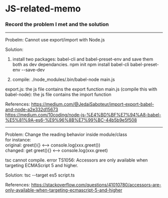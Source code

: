 # JS-related-memo
### Record the problem I met and the solution
-------------
Probelm:
Cannot use export/import with Node.js

Solution:
1. install two packages: babel-cli and babel-preset-env and save them both as dev dependancies.
npm init
npm install babel-cli babel-preset-env --save-dev

2. compile:
./node_modules/.bin/babel-node main.js

export.js: the js file contains the export function
main.js (compile this with babel-node): the js file contains the import function

References:
https://medium.com/@JedaiSaboteur/import-export-babel-and-node-a2e332d15673 <br>
https://medium.com/10coding/node-js-%E4%BD%BF%E7%94%A8-babel-%E5%81%9A-es6-%E9%96%8B%E7%99%BC-44b5b9e5f508 <br>

-------------
Problem:
Change the reading behavior inside module/class <br>
for instance:<br>
original: greet(){} <--> console.log(xxx.greet()) <br>
changed: get greet(){} <--> console.log(xxx.greet) <br>
 
tsc cannot compile. 
error TS1056: Accessors are only available when targeting ECMAScript 5 and higher.

Solution:
tsc --target es5 script.ts

References:
https://stackoverflow.com/questions/41010780/accessors-are-only-available-when-targeting-ecmascript-5-and-higher <br>
